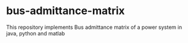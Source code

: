 # bus-admittance-matrix
This repository implements Bus admittance matrix of a power system in java, python and matlab
